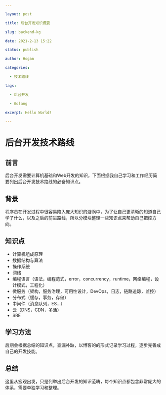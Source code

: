 ```yaml
---

layout: post

title: 后台开发知识概要

slug: backend-kg

date: 2021-2-13 15:22

status: publish

author: Hogan

categories: 

  - 技术路线

tags: 

  - 后台开发

  - Golang

excerpt: Hello World!

---
```

# 后台开发技术路线

## 前言
后台开发需要计算机基础和Web开发的知识，下面根据我自己学习和工作经历简要列出后台开发技术路线的必备知识点。

## 背景
程序员在开发过程中很容易陷入庞大知识的漩涡中，为了让自己更清晰的知道自己学了什么，以及之后的前进路线，所以分模块整理一些知识点来帮助自己把控方向。

## 知识点
- 计算机组成原理
- 数据结构与算法
- 操作系统
- 网络
- 编程语言（语法，编程范式，error，concurrency，runtime，网络编程，设计模式，工程化）
- 微服务（架构，服务治理，可用性设计，DevOps，日志，链路追踪，监控）
- 分布式（缓存，事务，存储）
- 中间件（消息队列，ES...）
- 云（DNS，CDN，多活）
- SRE

## 学习方法
后期会根据总结的知识点，查漏补缺，以博客的的形式记录学习过程，逐步完善成自己的开发技能。

## 总结
这里从宏观出发，只是列举出后台开发的知识范畴，每个知识点都包含非常庞大的体系，需要单独学习和整理。
